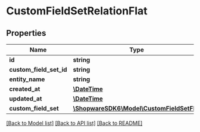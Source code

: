 # CustomFieldSetRelationFlat

## Properties
Name | Type | Description | Notes
------------ | ------------- | ------------- | -------------
**id** | **string** |  | [optional] 
**custom_field_set_id** | **string** |  | 
**entity_name** | **string** |  | 
**created_at** | [**\DateTime**](\DateTime.md) |  | 
**updated_at** | [**\DateTime**](\DateTime.md) |  | 
**custom_field_set** | [**\ShopwareSDK6\Model\CustomFieldSetFlat**](CustomFieldSetFlat.md) |  | [optional] 

[[Back to Model list]](../../README.md#documentation-for-models) [[Back to API list]](../../README.md#documentation-for-api-endpoints) [[Back to README]](../../README.md)

